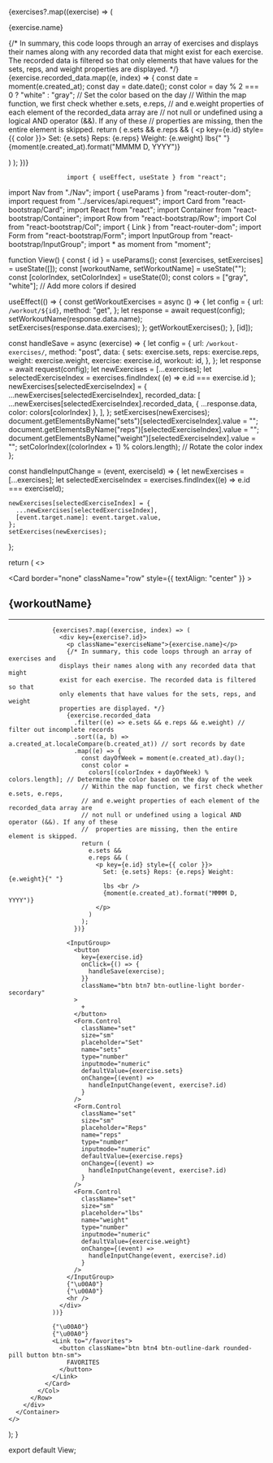  {exercises?.map((exercise) => (
                  <div key={exercise?.id}>
                    <p className="exerciseName">{exercise.name}</p>
                    {/* In summary, this code loops through an array of exercises and
                  displays their names along with any recorded data that might
                  exist for each exercise. The recorded data is filtered so that
                  only elements that have values for the sets, reps, and weight
                  properties are displayed. */}
                    {exercise.recorded_data.map((e, index) => {
                      const date = moment(e.created_at);
                      const day = date.date();
                      const color = day % 2 === 0 ? "white" : "gray"; // Set the color based on the day
                      // Within the map function, we first check whether e.sets, e.reps,
                      // and e.weight properties of each element of the recorded_data array are
                      // not null or undefined using a logical AND operator (&&). If any of these
                      //  properties are missing, then the entire element is skipped.
                      return (
                        e.sets &&
                        e.reps && (
                          <p key={e.id} style={{ color }}>
                            Set: {e.sets} Reps: {e.reps} Weight: {e.weight} lbs{" "}
                            <br />
                            {moment(e.created_at).format("MMMM D, YYYY")}
                          </p>
                        )
                      );
                    })}





                    import { useEffect, useState } from "react";
import Nav from "./Nav";
import { useParams } from "react-router-dom";
import request from "../services/api.request";
import Card from "react-bootstrap/Card";
import React from "react";
import Container from "react-bootstrap/Container";
import Row from "react-bootstrap/Row";
import Col from "react-bootstrap/Col";
import { Link } from "react-router-dom";
import Form from "react-bootstrap/Form";
import InputGroup from "react-bootstrap/InputGroup";
import * as moment from "moment";

function View() {
  const { id } = useParams();
  const [exercises, setExercises] = useState([]);
  const [workoutName, setWorkoutName] = useState("");
  const [colorIndex, setColorIndex] = useState(0);
  const colors = ["gray", "white"]; // Add more colors if desired

  useEffect(() => {
    const getWorkoutExercises = async () => {
      let config = {
        url: `/workout/${id}`,
        method: "get",
      };
      let response = await request(config);
      setWorkoutName(response.data.name);
      setExercises(response.data.exercises);
    };
    getWorkoutExercises();
  }, [id]);

  const handleSave = async (exercise) => {
    let config = {
      url: `/workout-exercises/`,
      method: "post",
      data: {
        sets: exercise.sets,
        reps: exercise.reps,
        weight: exercise.weight,
        exercise: exercise.id,
        workout: id,
      },
    };
    let response = await request(config);
    let newExercises = [...exercises];
    let selectedExerciseIndex = exercises.findIndex(
      (e) => e.id === exercise.id
    );
    newExercises[selectedExerciseIndex] = {
      ...newExercises[selectedExerciseIndex],
      recorded_data: [
        ...newExercises[selectedExerciseIndex].recorded_data,
        { ...response.data, color: colors[colorIndex] },
      ],
    };
    setExercises(newExercises);
    document.getElementsByName("sets")[selectedExerciseIndex].value = "";
    document.getElementsByName("reps")[selectedExerciseIndex].value = "";
    document.getElementsByName("weight")[selectedExerciseIndex].value = "";
    setColorIndex((colorIndex + 1) % colors.length); // Rotate the color index
  };

  const handleInputChange = (event, exerciseId) => {
    let newExercises = [...exercises];
    let selectedExerciseIndex = exercises.findIndex((e) => e.id === exerciseId);

    newExercises[selectedExerciseIndex] = {
      ...newExercises[selectedExerciseIndex],
      [event.target.name]: event.target.value,
    };
    setExercises(newExercises);
  };

  return (
    <>
      <Nav />
      <Container className="select">
        <div id="top">
          <Row className="row">
            <Col xs={12} md={6}>
              <Card
                border="none"
                className="row"
                style={{ textAlign: "center" }}
              >
                <h1 className="h1View">{workoutName}</h1>
                <hr />

                {exercises?.map((exercise, index) => (
                  <div key={exercise?.id}>
                    <p className="exerciseName">{exercise.name}</p>
                    {/* In summary, this code loops through an array of exercises and
                  displays their names along with any recorded data that might
                  exist for each exercise. The recorded data is filtered so that
                  only elements that have values for the sets, reps, and weight
                  properties are displayed. */}
                    {exercise.recorded_data
                      .filter((e) => e.sets && e.reps && e.weight) // filter out incomplete records
                      .sort((a, b) => a.created_at.localeCompare(b.created_at)) // sort records by date
                      .map((e) => {
                        const dayOfWeek = moment(e.created_at).day();
                        const color =
                          colors[(colorIndex + dayOfWeek) % colors.length]; // Determine the color based on the day of the week
                        // Within the map function, we first check whether e.sets, e.reps,
                        // and e.weight properties of each element of the recorded_data array are
                        // not null or undefined using a logical AND operator (&&). If any of these
                        //  properties are missing, then the entire element is skipped.
                        return (
                          e.sets &&
                          e.reps && (
                            <p key={e.id} style={{ color }}>
                              Set: {e.sets} Reps: {e.reps} Weight: {e.weight}{" "}
                              lbs <br />
                              {moment(e.created_at).format("MMMM D, YYYY")}
                            </p>
                          )
                        );
                      })}

                    <InputGroup>
                      <button
                        key={exercise.id}
                        onClick={() => {
                          handleSave(exercise);
                        }}
                        className="btn btn7 btn-outline-light border-secordary"
                      >
                        +
                      </button>
                      <Form.Control
                        className="set"
                        size="sm"
                        placeholder="Set"
                        name="sets"
                        type="number"
                        inputmode="numeric"
                        defaultValue={exercise.sets}
                        onChange={(event) =>
                          handleInputChange(event, exercise?.id)
                        }
                      />
                      <Form.Control
                        className="set"
                        size="sm"
                        placeholder="Reps"
                        name="reps"
                        type="number"
                        inputmode="numeric"
                        defaultValue={exercise.reps}
                        onChange={(event) =>
                          handleInputChange(event, exercise?.id)
                        }
                      />
                      <Form.Control
                        className="set"
                        size="sm"
                        placeholder="lbs"
                        name="weight"
                        type="number"
                        inputmode="numeric"
                        defaultValue={exercise.weight}
                        onChange={(event) =>
                          handleInputChange(event, exercise?.id)
                        }
                      />
                    </InputGroup>
                    {"\u00A0"}
                    {"\u00A0"}
                    <hr />
                  </div>
                ))}

                {"\u00A0"}
                {"\u00A0"}
                <Link to="/favorites">
                  <button className="btn btn4 btn-outline-dark rounded-pill button btn-sm">
                    FAVORITES
                  </button>
                </Link>
              </Card>
            </Col>
          </Row>
        </div>
      </Container>
    </>
  );
}

export default View;
